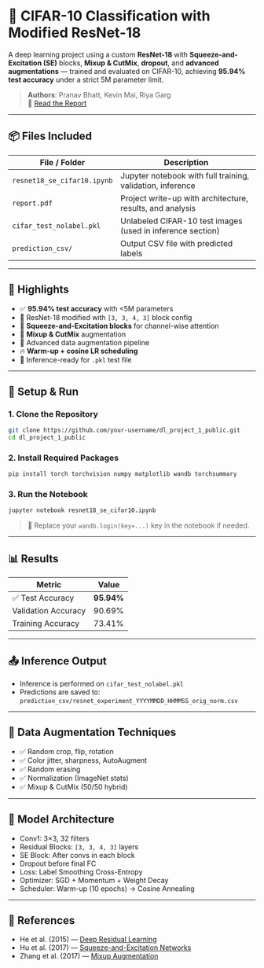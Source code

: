 # 🧠 CIFAR-10 Classification with Modified ResNet-18

A deep learning project using a custom **ResNet-18** with **Squeeze-and-Excitation (SE)** blocks, **Mixup & CutMix**, **dropout**, and **advanced augmentations** — trained and evaluated on CIFAR-10, achieving **95.94% test accuracy** under a strict 5M parameter limit.

> **Authors**: Pranav Bhatt, Kevin Mai, Riya Garg  
> 📄 [Read the Report](./report.pdf)

---

## 📦 Files Included

| File / Folder               | Description                                                 |
|----------------------------|-------------------------------------------------------------|
| `resnet18_se_cifar10.ipynb`| Jupyter notebook with full training, validation, inference  |
| `report.pdf`               | Project write-up with architecture, results, and analysis   |
| `cifar_test_nolabel.pkl`   | Unlabeled CIFAR-10 test images (used in inference section)  |
| `prediction_csv/`          | Output CSV file with predicted labels                       |

---

## 🚀 Highlights

- ✅ **95.94% test accuracy** with <5M parameters
- 🔧 ResNet-18 modified with `[3, 3, 4, 3]` block config
- 🔄 **Squeeze-and-Excitation blocks** for channel-wise attention
- 🔀 **Mixup & CutMix** augmentation
- 🧪 Advanced data augmentation pipeline
- 🔥 **Warm-up + cosine LR scheduling**
- 🧼 Inference-ready for `.pkl` test file

---

## 🧪 Setup & Run

### 1. Clone the Repository

```bash
git clone https://github.com/your-username/dl_project_1_public.git
cd dl_project_1_public
````

### 2. Install Required Packages

```bash
pip install torch torchvision numpy matplotlib wandb torchsummary
```

### 3. Run the Notebook

```bash
jupyter notebook resnet18_se_cifar10.ipynb
```

> 🔑 Replace your `wandb.login(key=...)` key in the notebook if needed.

---

## 📊 Results

| Metric              | Value      |
| ------------------- | ---------- |
| ✅ Test Accuracy     | **95.94%** |
| Validation Accuracy | 90.69%     |
| Training Accuracy   | 73.41%     |

---

## 📤 Inference Output

* Inference is performed on `cifar_test_nolabel.pkl`
* Predictions are saved to:
  `prediction_csv/resnet_experiment_YYYYMMDD_HHMMSS_orig_norm.csv`

---

## 🔄 Data Augmentation Techniques

* ✅ Random crop, flip, rotation
* ✅ Color jitter, sharpness, AutoAugment
* ✅ Random erasing
* ✅ Normalization (ImageNet stats)
* ✅ Mixup & CutMix (50/50 hybrid)

---

## 🧠 Model Architecture

* Conv1: 3×3, 32 filters
* Residual Blocks: `[3, 3, 4, 3]` layers
* SE Block: After convs in each block
* Dropout before final FC
* Loss: Label Smoothing Cross-Entropy
* Optimizer: SGD + Momentum + Weight Decay
* Scheduler: Warm-up (10 epochs) → Cosine Annealing

---

## 📄 References

* He et al. (2015) — [Deep Residual Learning](https://arxiv.org/abs/1512.03385)
* Hu et al. (2017) — [Squeeze-and-Excitation Networks](https://arxiv.org/abs/1709.01507)
* Zhang et al. (2017) — [Mixup Augmentation](https://arxiv.org/abs/1710.09412)

